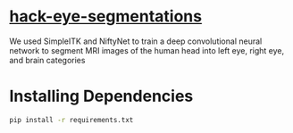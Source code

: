 # [hack-eye-segmentations](https://devpost.com/software/hawkeye_segmentations)
We used SimpleITK and NiftyNet to train a deep convolutional neural network to segment MRI images of the human head into left eye, right eye, and brain categories
# Installing Dependencies
```bash
pip install -r requirements.txt
```
